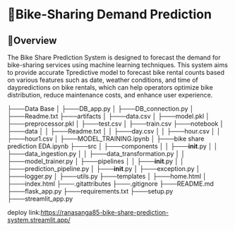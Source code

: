 # :bicyclist:Bike-Sharing Demand Prediction
## :briefcase:Overview
The Bike Share Prediction System is designed to forecast the demand for bike-sharing services using machine learning techniques. This system aims to provide accurate Tpredictive model to forecast bike rental counts based on various features such as date, weather conditions, and time of daypredictions on bike rentals, which can help operators optimize bike distribution, reduce maintenance costs, and enhance user experience.

├───Data Base
│   ├───DB_app.py
│   ├───DB_connection.py
│   ├───Readme.txt
├───artifacts
│   ├───data.csv
│   ├───model.pkl
│   ├───preprocessor.pkl
│   ├───test.csv
│   ├───train.csv
├───notebook
│   ├───data
│   │   ├───Readme.txt
│   │   ├───day.csv
│   │   ├───hour.csv
│   │   ├───hour1.csv
│   ├───MODEL_TRAINING.ipynb
│   ├───bike share prediction EDA.ipynb
├───src
│   ├───components
│   │   ├───__init__.py
│   │   ├───data_ingestion.py
│   │   ├───data_transformation.py
│   │   ├───model_trainer.py
│   ├───pipelines
│   │   ├───__init__.py
│   │   ├───prediction_pipeline.py
│   ├───__init__.py
│   ├───exception.py
│   ├───logger.py
│   ├───utils.py
├───templates
│   ├───home.html
│   ├───index.html
├───.gitattributes
├───.gitignore
├───README.md
├───flask_app.py
├───requirements.txt
├───setup.py
├───streamlit_app.py


deploy link:https://ranasanga85-bike-share-prediction-system.streamlit.app/
